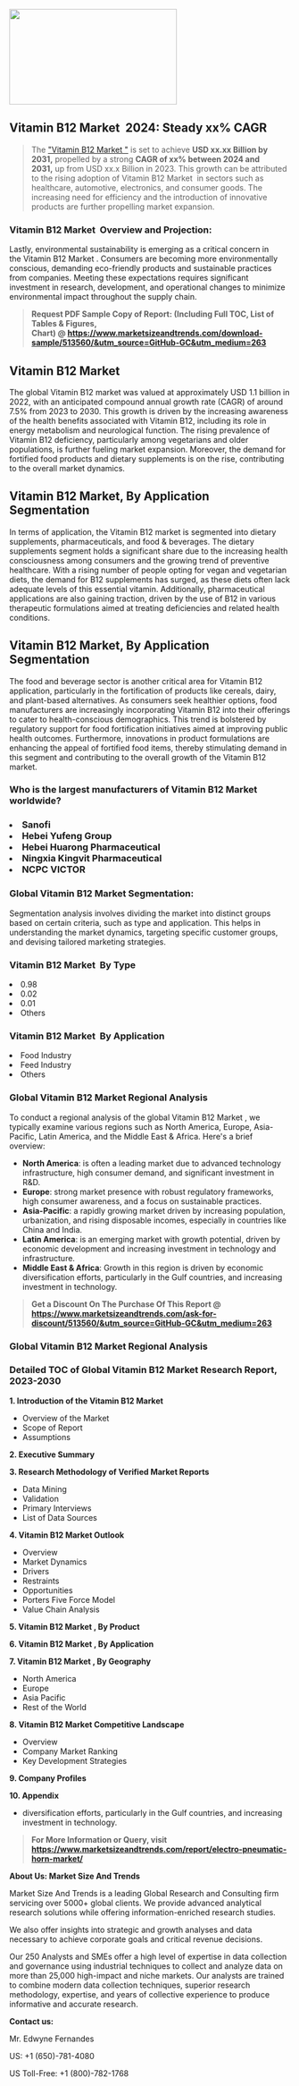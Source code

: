 <p><img class="alignnone size-medium wp-image-20088" src="https://ffe5etoiles.com/wp-content/uploads/2024/12/MST1-300x171.png" alt="" width="300" height="171" /></p><h2 id="ember46" class="ember-view reader-text-block__heading-2">Vitamin B12 Market &nbsp;2024: Steady&nbsp;xx% CAGR</h2><blockquote id="ember47" class="ember-view reader-text-block__blockquote">The&nbsp;<a class="app-aware-link " href="https://www.marketsizeandtrends.com/download-sample/513560/&utm_source=GitHub-GC&utm_medium=263" target="_blank" data-test-app-aware-link="">"Vitamin B12 Market "</a>&nbsp;is set to achieve&nbsp;<strong>USD&nbsp;xx.xx&nbsp;Billion by 2031,</strong>&nbsp;propelled by a strong&nbsp;<strong>CAGR of&nbsp;xx% between 2024 and 2031,</strong>&nbsp;up from USD xx.x Billion in 2023. This growth can be attributed to the rising adoption of&nbsp;Vitamin B12 Market &nbsp;in sectors such as healthcare, automotive, electronics, and consumer goods. The increasing need for efficiency and the introduction of innovative products are further propelling market expansion.</blockquote><h3 id="ember48" class="ember-view reader-text-block__heading-3">Vitamin B12 Market &nbsp;Overview and Projection:</h3><p id="ember49" class="ember-view reader-text-block__paragraph">Lastly, environmental sustainability is emerging as a critical concern in the&nbsp;Vitamin B12 Market . Consumers are becoming more environmentally conscious, demanding eco-friendly products and sustainable practices from companies. Meeting these expectations requires significant investment in research, development, and operational changes to minimize environmental impact throughout the supply chain.</p><blockquote id="ember50" class="ember-view reader-text-block__blockquote"><strong>Request PDF Sample Copy of Report: (Including Full TOC, List of Tables &amp; Figures, Chart)&nbsp;@&nbsp;<strong><a href="https://www.marketsizeandtrends.com/download-sample/513560/&utm_source=GitHub-GC&utm_medium=263" target="_blank">https://www.marketsizeandtrends.com/download-sample/513560/&utm_source=GitHub-GC&utm_medium=263</a></strong></strong></blockquote><h3 class=""> <h2>Vitamin B12 Market</h2><p>The global Vitamin B12 market was valued at approximately USD 1.1 billion in 2022, with an anticipated compound annual growth rate (CAGR) of around 7.5% from 2023 to 2030. This growth is driven by the increasing awareness of the health benefits associated with Vitamin B12, including its role in energy metabolism and neurological function. The rising prevalence of Vitamin B12 deficiency, particularly among vegetarians and older populations, is further fueling market expansion. Moreover, the demand for fortified food products and dietary supplements is on the rise, contributing to the overall market dynamics.</p><h2>Vitamin B12 Market, By Application Segmentation</h2><p>In terms of application, the Vitamin B12 market is segmented into dietary supplements, pharmaceuticals, and food & beverages. The dietary supplements segment holds a significant share due to the increasing health consciousness among consumers and the growing trend of preventive healthcare. With a rising number of people opting for vegan and vegetarian diets, the demand for B12 supplements has surged, as these diets often lack adequate levels of this essential vitamin. Additionally, pharmaceutical applications are also gaining traction, driven by the use of B12 in various therapeutic formulations aimed at treating deficiencies and related health conditions.</p><h2>Vitamin B12 Market, By Application Segmentation</h2><p>The food and beverage sector is another critical area for Vitamin B12 application, particularly in the fortification of products like cereals, dairy, and plant-based alternatives. As consumers seek healthier options, food manufacturers are increasingly incorporating Vitamin B12 into their offerings to cater to health-conscious demographics. This trend is bolstered by regulatory support for food fortification initiatives aimed at improving public health outcomes. Furthermore, innovations in product formulations are enhancing the appeal of fortified food items, thereby stimulating demand in this segment and contributing to the overall growth of the Vitamin B12 market.</p></h3><h3 id="" class="">Who is the largest manufacturers of&nbsp;Vitamin B12 Market worldwide?</h3><h3 class=""></Li><Li>Sanofi</Li><Li> Hebei Yufeng Group</Li><Li> Hebei Huarong Pharmaceutical</Li><Li> Ningxia Kingvit Pharmaceutical</Li><Li> NCPC VICTOR</h3><h3 id="ember53" class="ember-view reader-text-block__heading-3">Global&nbsp;Vitamin B12 Market Segmentation:</h3><p id="ember54" class="ember-view reader-text-block__paragraph">Segmentation analysis involves dividing the market into distinct groups based on certain criteria, such as type and application. This helps in understanding the market dynamics, targeting specific customer groups, and devising tailored marketing strategies.</p><h3 id="" class="">Vitamin B12 Market &nbsp;By Type</h3><p></Li><Li>0.98</Li><Li> 0.02</Li><Li> 0.01</Li><Li> Others</p><h3 id="" class="">Vitamin B12 Market &nbsp;By Application</h3><p class=""></Li><Li>Food Industry</Li><Li> Feed Industry</Li><Li> Others</p><h3 id="ember62" class="ember-view reader-text-block__heading-3">Global Vitamin B12 Market Regional Analysis</h3><p id="ember63" class="ember-view reader-text-block__paragraph">To conduct a regional analysis of the global Vitamin B12 Market , we typically examine various regions such as North America, Europe, Asia-Pacific, Latin America, and the Middle East &amp; Africa. Here's a brief overview:</p><ul><li><strong>North America</strong>: is often a leading market due to advanced technology infrastructure, high consumer demand, and significant investment in R&amp;D.</li><li><strong>Europe</strong>: strong market presence with robust regulatory frameworks, high consumer awareness, and a focus on sustainable practices.</li><li><strong>Asia-Pacific</strong>: a rapidly growing market driven by increasing population, urbanization, and rising disposable incomes, especially in countries like China and India.</li><li><strong>Latin America</strong>: is an emerging market with growth potential, driven by economic development and increasing investment in technology and infrastructure.</li><li><strong>Middle East &amp; Africa</strong>: Growth in this region is driven by economic diversification efforts, particularly in the Gulf countries, and increasing investment in technology.</li></ul><blockquote id="ember61" class="ember-view reader-text-block__blockquote"><strong>Get a Discount On The Purchase Of This Report @ <strong><a href="https://html-cleaner.com/" target="">https://www.marketsizeandtrends.com/ask-for-discount/513560/&utm_source=GitHub-GC&utm_medium=263</a></strong></strong></blockquote><h3 id="ember62" class="ember-view reader-text-block__heading-3">Global Vitamin B12 Market Regional Analysis</h3><h3 id="" class="">Detailed TOC of Global Vitamin B12 Market Research Report, 2023-2030</h3><p id="" class=""><strong>1. Introduction of the Vitamin B12 Market </strong></p><ul><li>Overview of the Market</li><li>Scope of Report</li><li>Assumptions</li></ul><p id="" class=""><strong>2. Executive Summary</strong></p><p id="" class=""><strong>3. Research Methodology of Verified Market Reports</strong></p><ul><li>Data Mining</li><li>Validation</li><li>Primary Interviews</li><li>List of Data Sources</li></ul><p id="" class=""><strong>4. Vitamin B12 Market Outlook</strong></p><ul><li>Overview</li><li>Market Dynamics</li><li>Drivers</li><li>Restraints</li><li>Opportunities</li><li>Porters Five Force Model</li><li>Value Chain Analysis</li></ul><p id="" class=""><strong>5. Vitamin B12 Market , By Product</strong></p><p id="" class=""><strong>6. Vitamin B12 Market , By Application</strong></p><p id="" class=""><strong>7. Vitamin B12 Market , By Geography</strong></p><ul><li>North America</li><li>Europe</li><li>Asia Pacific</li><li>Rest of the World</li></ul><p id="" class=""><strong>8. Vitamin B12 Market Competitive Landscape</strong></p><ul><li>Overview</li><li>Company Market Ranking</li><li>Key Development Strategies</li></ul><p id="" class=""><strong>9. Company Profiles</strong></p><p id="" class=""><strong>10. Appendix</strong></p><ul><li>diversification efforts, particularly in the Gulf countries, and increasing investment in technology.</li></ul><blockquote id="ember65" class="ember-view reader-text-block__blockquote"><strong>For More Information or Query, visit <strong><strong><a href="https://html-cleaner.com/" target="">https://www.marketsizeandtrends.com/report/electro-pneumatic-horn-market/</a></strong></strong></strong></blockquote><p id="" class=""><strong>About Us: Market Size And Trends</strong></p><p id="" class="">Market Size And Trends is a leading Global Research and Consulting firm servicing over 5000+ global clients. We provide advanced analytical research solutions while offering information-enriched research studies.</p><p id="" class="">We also offer insights into strategic and growth analyses and data necessary to achieve corporate goals and critical revenue decisions.</p><p id="" class="">Our 250 Analysts and SMEs offer a high level of expertise in data collection and governance using industrial techniques to collect and analyze data on more than 25,000 high-impact and niche markets. Our analysts are trained to combine modern data collection techniques, superior research methodology, expertise, and years of collective experience to produce informative and accurate research.</p><p id="" class=""><strong>Contact us:</strong></p><p id="" class="">Mr. Edwyne Fernandes</p><p id="" class="">US: +1 (650)-781-4080</p><p id="" class="">US Toll-Free: +1 (800)-782-1768</p>

